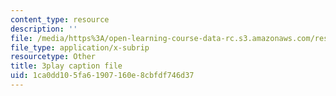```yaml
---
content_type: resource
description: ''
file: /media/https%3A/open-learning-course-data-rc.s3.amazonaws.com/res-18-007-calculus-revisited-multivariable-calculus-fall-2011/1ca0dd105fa61907160e8cbfdf746d37_CxUEyN4exSg.srt
file_type: application/x-subrip
resourcetype: Other
title: 3play caption file
uid: 1ca0dd10-5fa6-1907-160e-8cbfdf746d37
---
```

